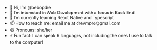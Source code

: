 - 👋 Hi, I’m @bebopdre
- 👀 I’m interested in Web Development with a focus in Back-End!
- 🌱 I’m currently learning React Native and Typescript
- 📫 How to reach me: email me at drevmpro@gmail.com
- 😄 Pronouns: she/her
- ⚡ Fun fact: I can speak 6 languages, not including the ones I use to talk to the computer!

<!---
bebopdre/bebopdre is a ✨ special ✨ repository because its `README.md` (this file) appears on your GitHub profile.
You can click the Preview link to take a look at your changes.
--->
